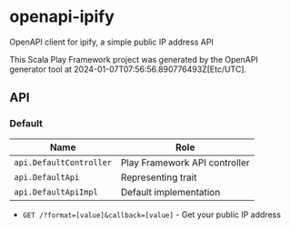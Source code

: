 # openapi-ipify

OpenAPI client for ipify, a simple public IP address API

This Scala Play Framework project was generated by the OpenAPI generator tool at 2024-01-07T07:56:56.890776493Z[Etc/UTC].

## API

### Default

|Name|Role|
|----|----|
|`api.DefaultController`|Play Framework API controller|
|`api.DefaultApi`|Representing trait|
|`api.DefaultApiImpl`|Default implementation|

* `GET /?format=[value]&callback=[value]` - Get your public IP address

